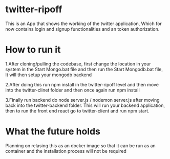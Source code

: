 # twitter-ripoff
This is an App that shows the working of the twitter application, Which for now contains login and signup functionalities and an token authorization.
# How to run it
1.After cloning/pulling the codebase, first change the location in your system in the Start Mongo.bat file and then run the Start Mongodb.bat file, It will then setup your mongodb backend

2.After doing this run npm install in the twitter-ripoff level and then move into the twitter-clinet folder and then once again run npm install

3.Finally run backend do node server.js / nodemon server.js after moving back into the twitter-backend folder. This will run your backend application, then to run the front end react go to twitter-client and run npm start.
# What the future holds
Planning on relasing this as an docker image so that it can be run as an container and the installation process will not be required
